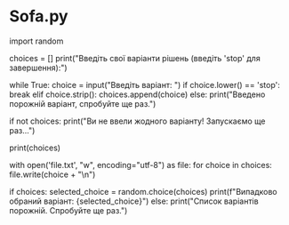 # Sofa.py
import random

choices = []
print("Введіть свої варіанти рішень (введіть 'stop' для завершення):")

while True:
    choice = input("Введіть варіант: ")
    if choice.lower() == 'stop':
        break
    elif choice.strip():
        choices.append(choice)
    else:
        print("Введено порожній варіант, спробуйте ще раз.")

if not choices:
    print("Ви не ввели жодного варіанту! Запускаємо ще раз...")

print(choices)

with open('file.txt', "w", encoding="utf-8") as file:
    for choice in choices:
        file.write(choice + "\n")

if choices:
    selected_choice = random.choice(choices)
    print(f"Випадково обраний варіант: {selected_choice}")
else:
    print("Список варіантів порожній. Спробуйте ще раз.")
